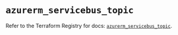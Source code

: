 # `azurerm_servicebus_topic`

Refer to the Terraform Registry for docs: [`azurerm_servicebus_topic`](https://registry.terraform.io/providers/hashicorp/azurerm/4.23.0/docs/resources/servicebus_topic).
